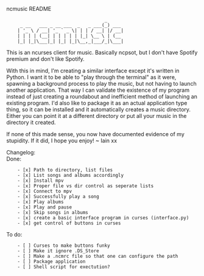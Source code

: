 ncmusic README
<!-- language: lang-none -->
                                        _      
         _ __   ___ _ __ ___  _   _ ___(_) ___ 
        | '_ \ / __| '_ ` _ \| | | / __| |/ __|
        | | | | (__| | | | | | |_| \__ \ | (__ 
        |_| |_|\___|_| |_| |_|\__,_|___/_|\___|

This is an ncurses client for music. Basically ncpsot, but I don't have Spotify premium and don't like Spotify.

With this in mind, I'm creating a similar interface except it's written in Python. I want it to be able to "play through the terminal" as it were, spawning a background process to play the music, but not having to launch another application. That way I can validate the existence of my program instead of just creating a roundabout and inefficient method of launching an existing program. I'd also like to package it as an actual application type thing, so it can be installed and it automatically creates a music directory. Either you can point it at a different directory or put all your music in the directory it created.  

If none of this made sense, you now have documented evidence of my stupidity. If it did, I hope you enjoy!
~ Iain xx

Changelog:  
Done:

        - [x] Path to directory, list files  
        - [x] List songs and albums accordingly  
        - [x] Install mpv
        - [x] Proper file vs dir control as seperate lists
        - [x] Connect to mpv
        - [x] Successfully play a song
        - [x] Play albums
        - [x] Play and pause
        - [x] Skip songs in albums
        - [x] create a basic interface program in curses (interface.py)
        - [x] get control of buttons in curses

To do:

        - [ ] Curses to make buttons funky
        - [ ] Make it ignore .DS_Store
        - [ ] Make a .ncmrc file so that one can configure the path
        - [ ] Package application
        - [ ] Shell script for exectution?
